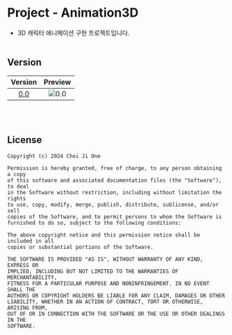 # Project - Animation3D
- 3D 캐릭터 애니메이션 구현 프로젝트입니다.
<br><br>


## Version

| Version | Preview |
| :---: | :---: |
| [0.0](https://github.com/ChoiJiOne/Project_Animation3D/tree/0.0)| ![0.0](https://github.com/ChoiJiOne/Project_Animation3D/blob/0.0/Image/animation.gif)  |

<br><br>


## License

```
Copyright (c) 2024 Choi Ji One

Permission is hereby granted, free of charge, to any person obtaining a copy
of this software and associated documentation files (the "Software"), to deal
in the Software without restriction, including without limitation the rights
to use, copy, modify, merge, publish, distribute, sublicense, and/or sell
copies of the Software, and to permit persons to whom the Software is
furnished to do so, subject to the following conditions:

The above copyright notice and this permission notice shall be included in all
copies or substantial portions of the Software.

THE SOFTWARE IS PROVIDED "AS IS", WITHOUT WARRANTY OF ANY KIND, EXPRESS OR
IMPLIED, INCLUDING BUT NOT LIMITED TO THE WARRANTIES OF MERCHANTABILITY,
FITNESS FOR A PARTICULAR PURPOSE AND NONINFRINGEMENT. IN NO EVENT SHALL THE
AUTHORS OR COPYRIGHT HOLDERS BE LIABLE FOR ANY CLAIM, DAMAGES OR OTHER
LIABILITY, WHETHER IN AN ACTION OF CONTRACT, TORT OR OTHERWISE, ARISING FROM,
OUT OF OR IN CONNECTION WITH THE SOFTWARE OR THE USE OR OTHER DEALINGS IN THE
SOFTWARE.
```
